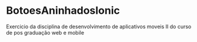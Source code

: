 # BotoesAninhadosIonic
Exercicio da disciplina de desenvolvimento de aplicativos moveis II do curso de pos graduação web e mobile
